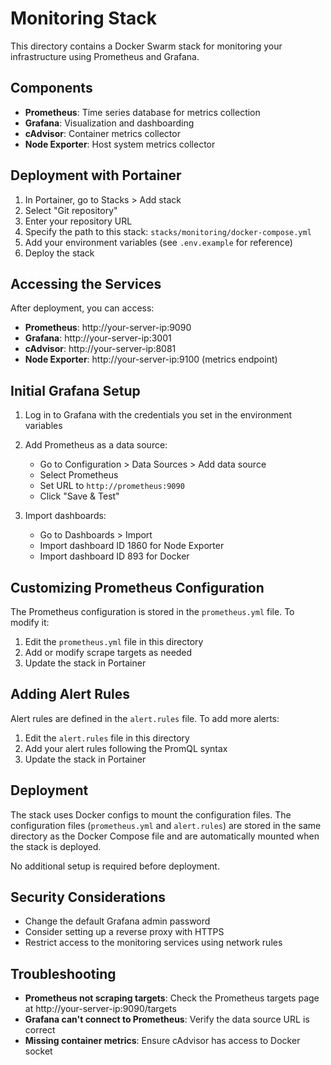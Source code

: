 # Monitoring Stack

This directory contains a Docker Swarm stack for monitoring your infrastructure using Prometheus and Grafana.

## Components

- **Prometheus**: Time series database for metrics collection
- **Grafana**: Visualization and dashboarding
- **cAdvisor**: Container metrics collector
- **Node Exporter**: Host system metrics collector

## Deployment with Portainer

1. In Portainer, go to Stacks > Add stack
2. Select "Git repository"
3. Enter your repository URL
4. Specify the path to this stack: `stacks/monitoring/docker-compose.yml`
5. Add your environment variables (see `.env.example` for reference)
6. Deploy the stack

## Accessing the Services

After deployment, you can access:

- **Prometheus**: http://your-server-ip:9090
- **Grafana**: http://your-server-ip:3001
- **cAdvisor**: http://your-server-ip:8081
- **Node Exporter**: http://your-server-ip:9100 (metrics endpoint)

## Initial Grafana Setup

1. Log in to Grafana with the credentials you set in the environment variables
2. Add Prometheus as a data source:
   - Go to Configuration > Data Sources > Add data source
   - Select Prometheus
   - Set URL to `http://prometheus:9090`
   - Click "Save & Test"

3. Import dashboards:
   - Go to Dashboards > Import
   - Import dashboard ID 1860 for Node Exporter
   - Import dashboard ID 893 for Docker

## Customizing Prometheus Configuration

The Prometheus configuration is stored in the `prometheus.yml` file. To modify it:

1. Edit the `prometheus.yml` file in this directory
2. Add or modify scrape targets as needed
3. Update the stack in Portainer

## Adding Alert Rules

Alert rules are defined in the `alert.rules` file. To add more alerts:

1. Edit the `alert.rules` file in this directory
2. Add your alert rules following the PromQL syntax
3. Update the stack in Portainer

## Deployment

The stack uses Docker configs to mount the configuration files. The configuration files (`prometheus.yml` and `alert.rules`) are stored in the same directory as the Docker Compose file and are automatically mounted when the stack is deployed.

No additional setup is required before deployment.

## Security Considerations

- Change the default Grafana admin password
- Consider setting up a reverse proxy with HTTPS
- Restrict access to the monitoring services using network rules

## Troubleshooting

- **Prometheus not scraping targets**: Check the Prometheus targets page at http://your-server-ip:9090/targets
- **Grafana can't connect to Prometheus**: Verify the data source URL is correct
- **Missing container metrics**: Ensure cAdvisor has access to Docker socket
